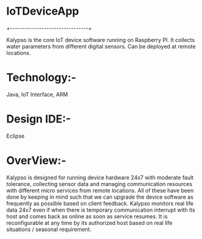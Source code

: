 # IoTDeviceApp
+--------------------------------+

Kalypso is the core IoT device software running on Raspberry PI. It collects water parameters from different digital sensors. Can be deployed at remote locations.

# Technology:-
Java, IoT Interface, ARM

# Design IDE:-
Eclipse

# OverView:-

Kalypso is designed for running device hardware 24x7 with moderate fault tolerance, collecting sensor data and managing communication resources with different micro services from remote locations.
All of these have been done by keeping in mind such that we can upgrade the device software as frequently as possible based on client feedback. 
Kalypso monitors real life data 24x7 even if when there is temporary communication interrupt with its host and comes back as online as soon as service resumes.
It is reconfigurable at any time by its authorized host based on real life situations / seasonal requirement.

